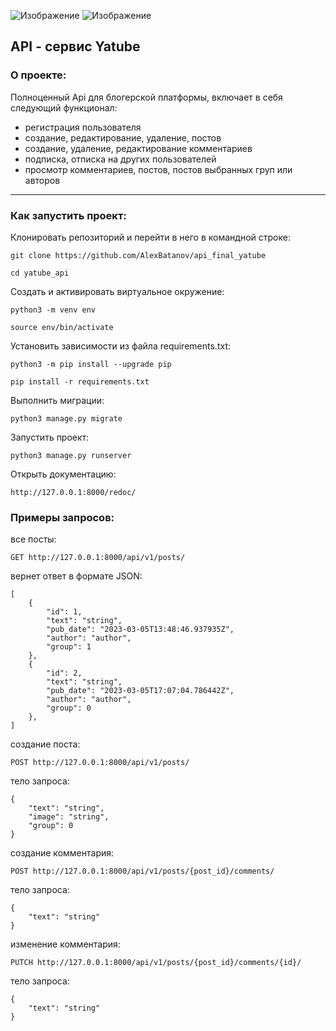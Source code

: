 ![Изображение](https://yastatic.net/q/logoaas/v2/Яндекс.svg?circle=white&color=fff&first=black) ![Изображение](https://yastatic.net/q/logoaas/v2/Практикум.svg?color=fff)

## API - сервис Yatube

### О проекте:

Полноценный Api для блогерской платформы, включает в себя следующий функционал:
* регистрация пользователя
* создание, редактирование, удаление, постов
* создание, удаление, редактирование комментариев
* подписка, отписка на других пользователей
* просмотр комментариев, постов, постов выбранных груп или авторов
***
### Как запустить проект:

Клонировать репозиторий и перейти в него в командной строке:

```
git clone https://github.com/AlexBatanov/api_final_yatube
```

```
cd yatube_api
```

Cоздать и активировать виртуальное окружение:

```
python3 -m venv env
```

```
source env/bin/activate
```

Установить зависимости из файла requirements.txt:

```
python3 -m pip install --upgrade pip
```

```
pip install -r requirements.txt
```

Выполнить миграции:

```
python3 manage.py migrate
```

Запустить проект:

```
python3 manage.py runserver
```
Открыть документацию:

```
http://127.0.0.1:8000/redoc/
```

### Примеры запросов:


все посты:

```
GET http://127.0.0.1:8000/api/v1/posts/
```
вернет ответ в формате JSON:
```
[
    {
        "id": 1,
        "text": "string",
        "pub_date": "2023-03-05T13:48:46.937935Z",
        "author": "author",
        "group": 1
    },
    {
        "id": 2,
        "text": "string",
        "pub_date": "2023-03-05T17:07:04.786442Z",
        "author": "author",
        "group": 0
    },
]
```

создание поста:

```
POST http://127.0.0.1:8000/api/v1/posts/
```
тело запроса:
```
{
    "text": "string",
    "image": "string",
    "group": 0
}
```

создание комментария:

```
POST http://127.0.0.1:8000/api/v1/posts/{post_id}/comments/
```
тело запроса:
```
{
    "text": "string"
}
```

изменение комментария:

```
PUTCH http://127.0.0.1:8000/api/v1/posts/{post_id}/comments/{id}/
```
тело запроса:
```
{
    "text": "string"
}
```


